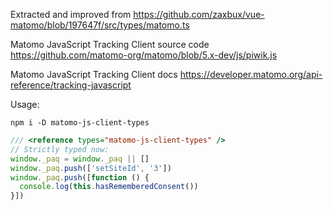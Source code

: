 Extracted and improved from https://github.com/zaxbux/vue-matomo/blob/197647f/src/types/matomo.ts

Matomo JavaScript Tracking Client source code https://github.com/matomo-org/matomo/blob/5.x-dev/js/piwik.js

Matomo JavaScript Tracking Client docs https://developer.matomo.org/api-reference/tracking-javascript

Usage:

`npm i -D matomo-js-client-types`

```ts
/// <reference types="matomo-js-client-types" />
// Strictly typed now:
window._paq = window._paq || []
window._paq.push(['setSiteId', '3'])
window._paq.push([function () {
  console.log(this.hasRememberedConsent())
}])
```
